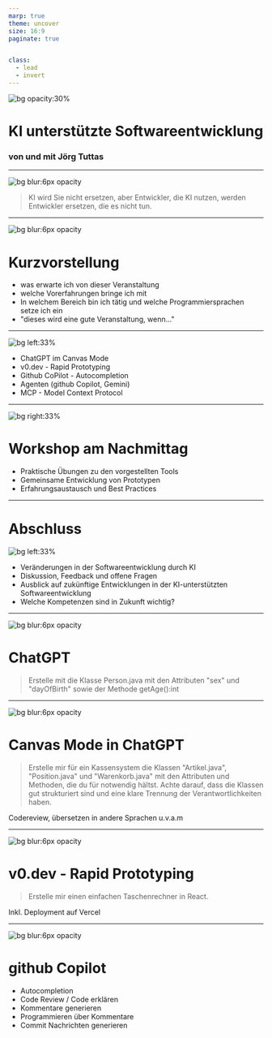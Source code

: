```yaml
---
marp: true
theme: uncover
size: 16:9
paginate: true


class: 
  - lead
  - invert
---
```


![bg opacity:30%](pic1.png)

# KI unterstützte Softwareentwicklung

### von und mit Jörg Tuttas

---

![bg blur:6px opacity](pic1.png)

> KI wird Sie nicht ersetzen, aber Entwickler, die KI nutzen, werden Entwickler ersetzen, die es nicht tun.

---

![bg blur:6px opacity](pic1.png)

# Kurzvorstellung

- was erwarte ich von dieser Veranstaltung
- welche Vorerfahrungen bringe ich mit
- In welchem Bereich bin ich tätig und welche Programmiersprachen setze ich ein
- "dieses wird eine gute Veranstaltung, wenn..."

---

![bg left:33% ](agenda.png)

- ChatGPT im Canvas Mode
- v0.dev - Rapid Prototyping
- Github CoPilot - Autocompletion
- Agenten (github Copilot, Gemini)
- MCP - Model Context Protocol

---

![bg right:33% ](workshop.png)

# Workshop am Nachmittag

- Praktische Übungen zu den vorgestellten Tools
- Gemeinsame Entwicklung von Prototypen
- Erfahrungsaustausch und Best Practices

---

# Abschluss

![bg left:33% ](abschluss.png)

- Veränderungen in der Softwareentwicklung durch KI
- Diskussion, Feedback und offene Fragen
- Ausblick auf zukünftige Entwicklungen in der KI-unterstützten Softwareentwicklung
- Welche Kompetenzen sind in Zukunft wichtig?

---

![bg blur:6px opacity](pic1.png)

# ChatGPT

> Erstelle mit die Klasse Person.java mit den Attributen "sex" und "dayOfBirth" sowie der Methode getAge():int

<!-- footer: 30. Nov. 2022 -->

---

![bg blur:6px opacity](pic1.png)

# Canvas Mode in ChatGPT

> Erstelle mir für ein Kassensystem die Klassen "Artikel.java", "Position.java" und "Warenkorb.java" mit den Attributen und Methoden, die du für notwendig hältst. Achte darauf, dass die Klassen gut strukturiert sind und eine klare Trennung der Verantwortlichkeiten haben.

Codereview, übersetzen in andere Sprachen u.v.a.m 

<!-- footer: Oktober 2024 -->

---

![bg blur:6px opacity](pic1.png)

# v0.dev - Rapid Prototyping

> Erstelle mir einen einfachen Taschenrechner in React. 

Inkl. Deployment auf Vercel

<!-- footer: April 2024 -->

---

![bg blur:6px opacity](pic1.png)

# github Copilot

- Autocompletion
- Code Review / Code erklären
- Kommentare generieren
- Programmieren über Kommentare
- Commit Nachrichten generieren

<!-- footer: 2023 / 2024 -->

